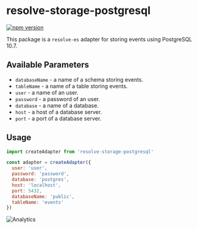 # **resolve-storage-postgresql**
[![npm version](https://badge.fury.io/js/resolve-storage-postgresql.svg)](https://badge.fury.io/js/resolve-storage-postgresql)

This package is a `resolve-es` adapter for storing events using PostgreSQL 10.7.

## Available Parameters

* `databaseName` - a name of a schema storing events.
* `tableName` - a name of a table storing events.
* `user` - a name of an user.
* `password` - a password of an user.
* `database` - a name of a database.
* `host` - a host of a database server.
* `port` - a port of a database server.


## Usage

```js
import createAdapter from 'resolve-storage-postgresql'

const adapter = createAdapter({
  user: 'user',
  password: 'password',
  database: 'postgres',
  host: 'localhost',
  port: 5432,
  databaseName: 'public',
  tableName: 'events'
})
```

![Analytics](https://ga-beacon.appspot.com/UA-118635726-1/packages-resolve-storage-postgresql-readme?pixel)

